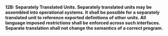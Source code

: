 **12B: Separately Translated Units.  Separately translated units may be assembled into operational systems. It shall be possible for a separately translated unit to reference exported definitions of other units. All language imposed restrictions shall be enforced across such interfaces. Separate translation shall not change the semantics of a correct program.**
